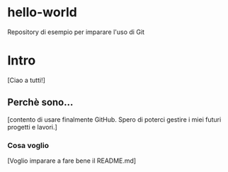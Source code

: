 # hello-world
Repository di esempio per imparare l'uso di Git

# Intro
[Ciao a tutti!]
 
## Perchè sono...
[contento di usare finalmente GitHub. Spero di poterci gestire i miei futuri progetti e lavori.]

### Cosa voglio
[Voglio imparare a fare bene il README.md]
